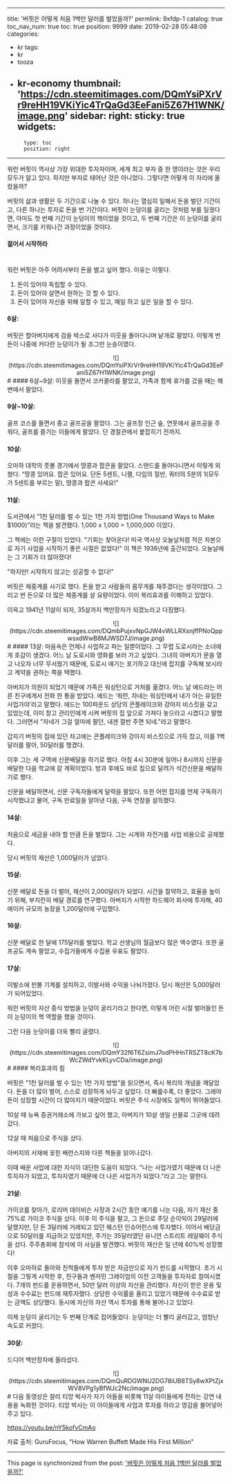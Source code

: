 
---
title: '버핏은 어떻게 처음 1백만 달러를 벌었을까?'
permlink: 9xfdp-1
catalog: true
toc_nav_num: true
toc: true
position: 9999
date: 2019-02-28 05:48:09
categories:
- kr
tags:
- kr
- tooza
- kr-economy
thumbnail: 'https://cdn.steemitimages.com/DQmYsiPXrVr9reHH19VKiYic4TrQaGd3EeFani5Z67H1WNK/image.png'
sidebar:
    right:
        sticky: true
widgets:
    -
        type: toc
        position: right
---


워런 버핏이 역사상 가장 위대한 투자자이며, 세계 최고 부자 중 한 명이라는 것은 우리 모두가 알고 있다. 하지만 부자로 태어난 것은 아니었다. 그렇다면 어떻게 이 자리에 올랐을까?

버핏의 삶과 생활은 두 기간으로 나눌 수 있다. 하나는 열심히 일해서 돈을 벌던 기간이고, 다른 하나는 투자로 돈을 번 기간이다. 버핏이 눈덩이를 굴리는 것처럼 부를 일궜다면, 아마도 첫 번째 기간이 눈덩이의 핵이었을 것이고, 두 번째 기간은 이 눈덩이를 굴리면서, 크기를 키워나간 과정이었을 것이다.

#### 젊어서 시작하라
#
 
워런 버핏은 아주 어려서부터 돈을 벌고 싶어 했다. 이유는 이렇다.

1. 돈이 있어야 독립할 수 있다. 
2. 돈이 있어야 살면서 원하는 것 할 수 있다.
3. 돈이 있어야 자신을 위해 일할 수 있고, 매일 하고 싶은 일을 할 수 있다. 

#### 6살: 
버핏은 할아버지에게 검을 박스로 사다가 이웃을 돌아다니며 낱개로 팔았다. 이렇게 번 돈이 나중에 커다란 눈덩이가 될 조그만 눈송이였다. 
<center>
![](https://cdn.steemitimages.com/DQmYsiPXrVr9reHH19VKiYic4TrQaGd3EeFani5Z67H1WNK/image.png)
</center>
#
#### 6살~9살: 
이웃을 돌면서 코카콜라를 팔았고, 가족과 함께 휴가를 갔을 때는 해변에서 팔았다. 

#### 9살~10살: 
골프 코스를 돌면서 중고 골프공을 팔았다. 그는 골프장 인근 숲, 연못에서 골프공을 주워다, 골프를 즐기는 이들에게 팔았다. 단 경찰관에서 붙잡히기 전까지. 

#### 10살: 
오마하 대학의 풋볼 경기에서 땅콩과 팝콘을 팔았다. 스탠드를 돌아다니면서 이렇게 외쳤다. “땅콩 있어요. 팝콘 있어요. 단돈 5센트, 니켈, 다임의 절반, 쿼터의 5분의 1(모두가 5센트를 부르는 말), 땅콩과 팝콘 사세요!”

#### 11살: 
도서관에서 “1천 달러를 벌 수 있는 1천 가지 방법(One Thousand Ways to Make $1000)”라는 책을 발견했다. 1,000 x 1,000 = 1,000,000 이었다. 

그 책에는 이런 구절이 있었다. "기회는 찾아온다! 미국 역사상 오늘날처럼 적은 자본으로 자기 사업을 시작하기 좋은 시절은 없었다!" 이 책은 1936년에 출간되었다. 오늘날에는 그 기회가 더 많아졌다!

"하지만! 시작하지 않고는 성공할 수 없다!"

버핏은 체중계를 사기로 했다. 돈을 받고 사람들의 몸무게를 재주겠다는 생각이었다. 그리고 번 돈으로 더 많은 체중계를 살 요량이었다. 이미 복리효과를 이해하고 있었다.

이윽고 1941년 11살이 되자, 35살까지 백만장자가 되겠노라고 다짐했다.
<center>
![](https://cdn.steemitimages.com/DQmbPujxvNpGJW4vWLLRXsnjffPNoQppwsxdWwB8MJWSD7J/image.png)
</center>
#
#### 13살: 
마음속은 언제나 사업하고 파는 일뿐이었다. 그 무렵 도로시라는 소녀에게 호감이 생겼다. 어느 날 도로시와 영화를 보러 가고 싶었다. 그녀의 아버지가 문을 열고 나오자 너무 무서웠기 때문에, 도로시 얘기는 포기하고 대신에 잡지를 구독해 보시라고 계약을 권하는 쪽을 택했다. 

아버지가 의원이 되었기 때문에 가족은 워싱턴으로 거처를 옮겼다. 어느 날 에드라는 어른 친구에게서 전화 한 통을 받았다. 에드는 ‘워런, 자네는 워싱턴에서 내가 아는 유일한 사업가야’라고 말했다. 에드는 100파운드 상당의 콘플레이크와 강아지 비스킷을 갖고 있었는데, 이미 창고 관리인에게 시켜 버핏의 집 앞으로 가져다 놓으라고 시켰다고 말했다. 그러면서 "자네가 그걸 얼마에 팔던, 내겐 절반 주면 되네."라고 말했다.

갑자기 버핏의 집에 있던 차고에는 콘플레이크와 강아지 비스킷으로 가득 찼고, 이를 1백 달러를 팔아, 50달러를 챙겼다.

이후 그는 세 구역에 신문배달을 하기로 했다. 아침 4시 30분에 일어나 8시까지 신문을 배달한 다음 학교에 갈 계획이었다. 방과 후에도 바로 집으로 달려가 석간신문을 배달하기로 했다. 

신문을 배달하면서, 신문 구독자들에게 달력을 팔았다. 또한 어떤 잡지를 언제 구독하기 시작했냐고 물어, 구독 만료일을 알아낸 다음, 구독 연장을 설득했다.

#### 14살: 
처음으로 세금을 내야 할 만큼 돈을 벌었다. 그는 시계와 자전거를 사업 비용으로 공제했다.

당시 버핏의 재산은 1,000달러가 넘었다.

#### 15살: 
신문 배달로 돈을 더 벌어, 재산이 2,000달러가 되었다. 시간을 절약하고, 효율을 높이기 위해, 부지런히 배달 경로를 연구했다. 아버지가 시작한 하드웨어 회사에 투자해, 40에이커 규모의 농장을 1,200달러에 구입했다.

#### 16살: 
신문 배달로 한 달에 175달러를 벌었다. 학교 선생님의 월급보다 많은 액수였다. 또한 골프공도 계속 팔았고, 수집가들에게 수집용 우표도 팔았다.

#### 17살: 
이발소에 핀볼 기계를 설치하고, 이발사와 수익을 나눠가졌다. 당시 재산은 5,000달러가 되어있었다.

워런 버핏의 자산 증식 방법을 눈덩이 굴리기라고 한다면, 이렇게 어린 시절 벌어들인 돈이 눈덩이의 핵 역할을 했을 것이다. 

그런 다음 눈덩이를 더욱 빨리 굴렸다.

<center>
![](https://cdn.steemitimages.com/DQmY32f6T6ZsimJ7odPHHnTRSZT8cK7bWcZWdYvkKLyvCDa/image.png)
</center>
#
#### 복리효과의 힘

버핏은 "1천 달러를 벌 수 있는 1천 가지 방법"을 읽으면서, 즉시 복리의 개념을 깨달았다. 돈을 더 많이 벌어, 스스로 성장하게 놔두고 싶었다. 더 빠를수록, 더 좋았다. 그래야 돈이 성장할 시간이 더 많아지기 때문이었다. 버핏은 주식 시장에도 일찍이 뛰어들었다.

10살 때 뉴욕 증권거래소에 가보고 싶어 했고, 아버지가 10살 생일 선물로 그곳에 데려갔다.

12살 때 처음으로 주식을 샀다.

아버지의 서재에 꽂힌 배런스지와 다른 책들을 읽어나갔다.

이때 배운 사업에 대한 지식이 대단한 도움이 되었다. "나는 사업가였기 때문에 더 나은 투자자가 되었고, 투자자였기 때문에 더 나은 사업가가 되었다."라고 그는 말한다.

#### 21살: 
가이코를 찾아가, 로리머 데이비슨 사장과 2시간 동안 얘기를 나눈 다음, 자기 재산 중 75%로 가이코 주식을 샀다. 이후 이 주식을 팔고, 그 돈으로 주당 순이익이 29달러에 달했지만, 단 돈 3달러에 거래되고 있던 웨스턴 인슈어런스에 투자했다. 이어서 배당금으로 50달러를 지급하고 있었지만, 주가는 35달러였던 유니언 스트리트 레일웨이 주식을 샀다. 주주총회에 참석에 이 사실을 발견했다. 버핏의 재산은 일 년에 60%씩 성장했다!

이후 오마하로 돌아와 친척들에게 투자 받은 자금만으로 자기 펀드를 시작했다. 초기 시절을 그렇게 시작한 후, 친구들과 벤저민 그레이엄의 이전 고객들을 투자자로 참여시켰다. 7개의 펀드를 운용하면서, 50만 달러 이상의 자산을 관리했다. 자신이 받은 운용 및 성과 수수료는 펀드에 재투자했다. 상당한 수익률을 올리고 있었기 때문에 수수료로 받는 금액도 상당했다. 동시에 자신의 자산 역시 투자를 통해 불어나고 있었다.

이제 눈덩이 굴리기는 두 번째 단계로 접어들었다. 눈덩이는 더 빨리 굴러갔고, 엄청난 속도로 커졌다.

#### 30살: 
드디어 백만장자에 올라섰다. 

<center>
![](https://cdn.steemitimages.com/DQmQuRDGWNU2DG78iUB8TSy8wXPtZjxWV8VPg1yBfWJc2Nc/image.png)
</center>
#
다음 동영상은 찰리 티앙 박사가 자기 아들을 비롯해 11살 아이들에게 전하는 강연 내용을 녹화한 것이다. 티앙 박사는 이 아이들에게 사업과 투자를 하라고 영감을 불어넣어 주고 있다.

https://youtu.be/nY5kofvCmAo

자료 출처: GuruFocus, "How Warren Buffett Made His First Million"

- - -

This page is synchronized from the post: ['버핏은 어떻게 처음 1백만 달러를 벌었을까?'](https://steemit.com/@pius.pius/9xfdp-1)

